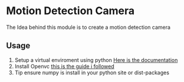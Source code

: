# Motion Detection Camera

The Idea behind this module is to create a motion detection camera

## Usage
1. Setup a virtual enviroment using python [Here is the documentation](http://virtualenvwrapper.readthedocs.io/en/latest/install.html)
1. Install Openvc [this is the guide i followed](https://www.learnopencv.com/install-opencv3-on-ubuntu)
  1. Tip ensure numpy is install in your python site or dist-packages

